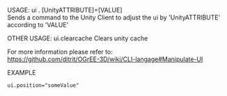 USAGE:  ui . [UnityATTRIBUTE]=[VALUE]    
Sends a command to the Unity Client to adjust the ui by 'UnityATTRIBUTE' according to 'VALUE'    

OTHER USAGE: ui.clearcache
Clears unity cache

For more information please refer to:   
https://github.com/ditrit/OGrEE-3D/wiki/CLI-langage#Manipulate-UI


EXAMPLE

    ui.position="someValue"